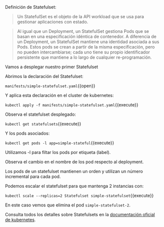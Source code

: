 
Definición de Statefulset:

> Un StatefulSet es el objeto de la API workload que se usa para gestionar aplicaciones con estado.

> Al igual que un Deployment, un StatefulSet gestiona Pods que se basan en una especificación idéntica de contenedor. A diferencia de un Deployment, un StatefulSet mantiene una identidad asociada a sus Pods. Estos pods se crean a partir de la misma especificación, pero no pueden intercambiarse; cada uno tiene su propio identificador persistente que mantiene a lo largo de cualquier re-programación.


Vamos a desplegar nuestro primer Statefulset

Abrimos la declaración del Statefulset:

`manifests/simple-statefulset.yaml`{{open}}

Y aplica esta declaración en el cluster de kubernetes:

`kubectl apply -f manifests/simple-statefulset.yaml`{{execute}}

Observa el statefulset desplegado:

`kubectl get statefulsets`{{execute}}

Y los pods asociados:

`kubectl get pods -l app=simple-stateful`{{execute}}

Utilizamos -l para filtar los pods por etiqueta (label).

Observa el cambio en el nombre de los pod respecto al deployment.

Los pods de un statefulset mantienen un orden y utilizan un número incremental para cada pod. 

Podemos escalar el statefulset para que mantenga 2 instancias con:

`kubectl scale --replicas=2 Statefulset simple-statefulset`{{execute}}

En este caso vemos que elimina el pod `simple-statefulset-2`.



Consulta todos los detalles sobre Statefulsets en la [documentación oficial de kubernetes](https://kubernetes.io/docs/concepts/workloads/controllers/Statefulset/).
